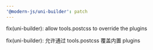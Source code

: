 ```yaml
---
'@modern-js/uni-builder': patch
---
```


fix(uni-builder): allow tools.postcss to override the plugins

fix(uni-builder): 允许通过 tools.postcss 覆盖内置 plugins
